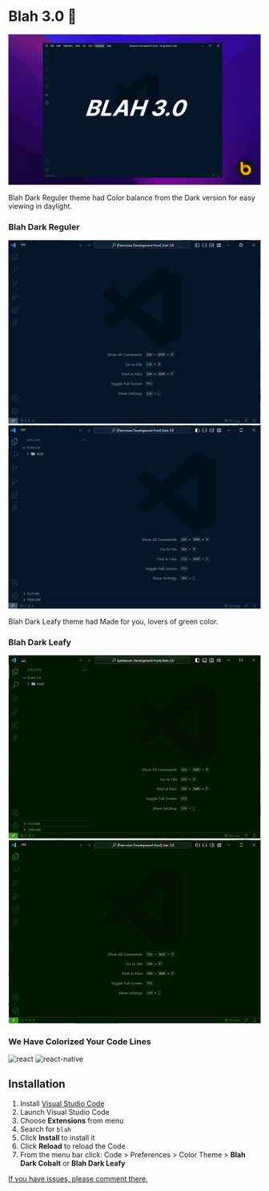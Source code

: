 # Blah 3.0 🐑

![main](images/main.png?raw=true)

Blah Dark Reguler theme had Color balance from the Dark version for easy viewing in daylight.

### Blah Dark Reguler

![main](images/blah-dark-reguler1.png?raw=true)
![sidebar](images/blah-dark-reguler2.png?raw=true)

Blah Dark Leafy theme had Made for you, lovers of green color.

### Blah Dark Leafy

![main](images/blah-dark-leafy1.png?raw=true)
![sidebar](images/blah-dark-leafy2.png?raw=true)

### We Have Colorized Your Code Lines

![react](images/readme-react.png?raw=true)
![react-native](images/readme-react-native.png?raw=true)

## Installation

1.  Install [Visual Studio Code](https://code.visualstudio.com/)
2.  Launch Visual Studio Code
3.  Choose **Extensions** from menu
4.  Search for `blah`
5.  Click **Install** to install it
6.  Click **Reload** to reload the Code
7.  From the menu bar click: Code > Preferences > Color Theme > **Blah Dark Cobalt** or **Blah Dark Leafy**

[If you have issues, please comment there.](https://github.com/Y-AmilaNirmal/blah/issues)
